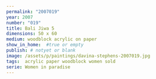 ```yaml
---
permalink: "2007019"
year: 2007
number: "019"
title: Bali Jiwa 5
dimensions: 50 x 60
medium: woodblock acrylic on paper
show_in_home:  #true or empty
publish: # notyet or blank
image: /assets/p/paintings/davina-stephens-2007019.jpg
tags:  acrylic paper woodblock women sold
serie: Women in paradise
---
```


